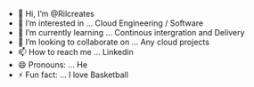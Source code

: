 - 👋 Hi, I’m @Rilcreates
- 👀 I’m interested in ... Cloud Engineering / Software
- 🌱 I’m currently learning ... Continous intergration and Delivery
- 💞️ I’m looking to collaborate on ... Any cloud projects
- 📫 How to reach me ... Linkedin
- 😄 Pronouns: ... He
- ⚡ Fun fact: ... I love Basketball

<!---
Rilcreates/Rilcreates is a ✨ special ✨ repository because its `README.md` (this file) appears on your GitHub profile.
You can click the Preview link to take a look at your changes.
--->
